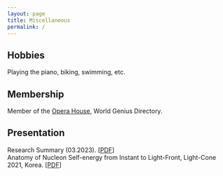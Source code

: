 ```yaml
---
layout: page
title: Miscellaneous
permalink: /
---
```


## Hobbies
Playing the piano, biking, swimming, etc. <br />

## Membership
Member of the [Opera House](https://www.iqsociety.org/win/societies/opera-house/), World Genius Directory. <br />

## Presentation 
Research Summary (03.2023). [[PDF](assets/presentations/Research_proj.pdf)] <br />
Anatomy of Nucleon Self-energy from Instant to Light-Front, Light-Cone 2021, Korea. [[PDF](https://indico.cern.ch/event/938795/contributions/4605279/attachments/2357412/4023279/BinbinLiu_talk_LC2021.pdf)]
